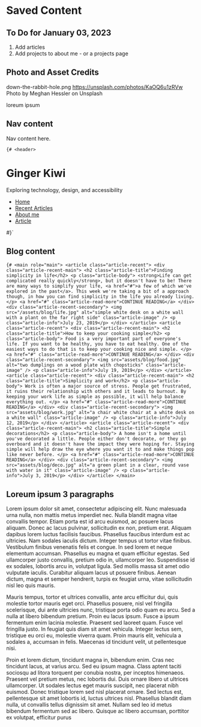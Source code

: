 # Saved Content

## To Do for January 03, 2023

1. Add articles
2. Add projects to about me - or a projects page
## Photo and Asset Credits

down-the-rabbit-hole.png
https://unsplash.com/photos/KaOQ6u1zRVw
Photo by Meghan Hessler on Unsplash

loreum ipsum

## Nav content

Nav content here.

`{# <header> 
  `<div class="container container-flex">
    <div class="site-title">
      <h1>Ginger Kiwi</h1>
      <p class="subtitle">Exploring technology, design, and accessibility</p>
    </div>
    <nav>
      <ul>
        <li><a class="current-page" href="index.html">Home</a></li>
        <li><a href="blog.njk">Recent Articles</a></li>
        <li><a href="about.html">About me</a></li>
        <li><a href="article.html">Article</a></li>
      </ul>
    </nav>
  </div>
  <!-- / .container -->
</header> #}`

## Blog content

  `{# <main role="main">
      <article class="article-recent">
        <div class="article-recent-main">
          <h2 class="article-title">Finding simplicity in life</h2>
          <p class="article-body">
            <strong>Life can get complicated really quickly</strong>, but it
            doesn't have to be! There are many ways to simplify your life,
            <a href="#">a few of which we've explored in the past</a>. This week
            we're taking a bit of a approach though, in how you can find
            simplicity in the life you already living.
          </p>
          <a href="#" class="article-read-more">CONTINUE READING</a>
        </div>
        <div class="article-recent-secondary">
          <img
            src="/assets/blog/life.jpg"
            alt="simple white desk on a white wall with a plant on the far right side"
            class="article-image"
          />
          <p class="article-info">July 23, 2019</p>
        </div>
      </article>
      <article class="article-recent">
        <div class="article-recent-main">
          <h2 class="article-title">How to keep your cooking simple</h2>
          <p class="article-body">
            Food is a very important part of everyone's life. If you want to be
            healthy, you have to eat healthy. One of the easiest ways to do that
            is to keep your cooking nice and simple.
          </p>
          <a href="#" class="article-read-more">CONTINUE READING</a>
        </div>
        <div class="article-recent-secondary">
          <img
            src="assets/blog/food.jpg"
            alt="two dumplings on a wood plate with chopsticks"
            class="article-image"
          />
          <p class="article-info">July 19, 2019</p>
        </div>
      </article>
      <article class="article-recent">
        <div class="article-recent-main">
          <h2 class="article-title">Simplicity and work</h2>
          <p class="article-body">
            Work is often a major source of stress. People get frustrated, it
            ruins their relationship with others and it leads to burnout. By
            keeping your work life as simple as possible, it will help balance
            everything out.
          </p>
          <a href="#" class="article-read-more">CONTINUE READING</a>
        </div>
        <div class="article-recent-secondary">
          <img
            src="assets/blog/work.jpg"
            alt="a chair white chair at a white desk on a white wall"
            class="article-image"
          />
          <p class="article-info">July 12, 2019</p>
        </div>
      </article>
      <article class="article-recent">
        <div class="article-recent-main">
          <h2 class="article-title">Simple decorations</h2>
          <p class="article-body">
            A home isn't a home until you've decorated a little. People either
            don't decorate, or they go overboard and it doesn't have the impact
            they were hoping for. Staying simple will help draw the eye where
            you want it to and make things pop like never before.
          </p>
          <a href="#" class="article-read-more">CONTINUE READING</a>
        </div>
        <div class="article-recent-secondary">
          <img
            src="assets/blog/deco.jpg"
            alt="a green plant in a clear, round vase with water in it"
            class="article-image"
          />
          <p class="article-info">July 3, 2019</p>
        </div>
      </article>
    </main>`

## Loreum ipsum 3 paragraphs

<p>  
Lorem ipsum dolor sit amet, consectetur adipiscing elit. Nunc malesuada urna nulla, non mattis metus imperdiet nec. Nulla blandit magna vitae convallis tempor. Etiam porta est id arcu euismod, ac posuere lacus aliquam. Donec ac lacus pulvinar, sollicitudin ex non, pretium erat. Aliquam dapibus lorem luctus facilisis faucibus. Phasellus faucibus interdum est ac ultricies. Nam sodales iaculis dictum. Integer tempus ut tortor vitae finibus. Vestibulum finibus venenatis felis et congue. In sed lorem et neque elementum accumsan. Phasellus eu magna et quam efficitur egestas. Sed ullamcorper justo convallis, pretium odio in, ullamcorper leo. Suspendisse id ex sodales, lobortis arcu in, volutpat ligula. Sed mollis massa sit amet odio vulputate iaculis. Curabitur aliquam lacus ut posuere finibus. Aenean dictum, magna et semper hendrerit, turpis ex feugiat urna, vitae sollicitudin nisl leo quis mauris.

</p>
<p>

Mauris tempus, tortor et ultrices convallis, ante arcu efficitur dui, quis molestie tortor mauris eget orci. Phasellus posuere, nisl vel fringilla scelerisque, dui ante ultricies nunc, tristique porta odio quam eu arcu. Sed a nulla at libero bibendum pretium. Proin eu lacus ipsum. Fusce a ipsum fermentum enim lacinia molestie. Praesent sed laoreet quam. Fusce vel fringilla justo. In feugiat quis diam sit amet vehicula. Integer lectus sem, tristique eu orci eu, molestie viverra quam. Proin mauris elit, vehicula a sodales a, accumsan in felis. Maecenas id tincidunt velit, ut pellentesque nisi.

</p>
<p>

Proin et lorem dictum, tincidunt magna in, bibendum enim. Cras nec tincidunt lacus, at varius arcu. Sed eu ipsum magna. Class aptent taciti sociosqu ad litora torquent per conubia nostra, per inceptos himenaeos. Praesent vel pretium metus, nec lobortis dui. Duis ornare libero ut ultrices ullamcorper. Ut sodales lectus eget mauris suscipit, nec placerat nibh euismod. Donec tristique lorem sed nisl placerat ornare. Sed lectus est, pellentesque sit amet lobortis id, luctus ultrices nisl. Phasellus blandit diam nulla, ut convallis tellus dignissim sit amet. Nullam sed leo id metus bibendum fermentum sed ac libero. Quisque ac libero accumsan, porttitor ex volutpat, efficitur purus
</p>